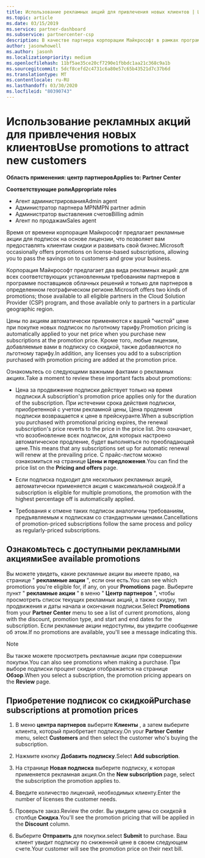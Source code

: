 ```yaml
---
title: Использование рекламных акций для привлечения новых клиентов | Центр партнеров
ms.topic: article
ms.date: 03/15/2019
ms.service: partner-dashboard
ms.subservice: partnercenter-csp
description: В качестве партнера корпорации Майкрософт в рамках программы поставщиков облачных решений вы можете приобретать подписки по акциям и передавать клиентам скидки.
author: jasonwhowell
ms.author: jasonh
ms.localizationpriority: medium
ms.openlocfilehash: 11bf5ae35ce20cf7290e1fbbdc1aa21c368c9a1b
ms.sourcegitcommit: 5dcf8cefd2c4731c6a80e57c65b43521d7c37b6d
ms.translationtype: MT
ms.contentlocale: ru-RU
ms.lasthandoff: 03/30/2020
ms.locfileid: "80390743"
---
```

# <a name="use-promotions-to-attract-new-customers"></a><span data-ttu-id="91de4-103">Использование рекламных акций для привлечения новых клиентов</span><span class="sxs-lookup"><span data-stu-id="91de4-103">Use promotions to attract new customers</span></span>  

<span data-ttu-id="91de4-104">**Область применения: центр партнеров**</span><span class="sxs-lookup"><span data-stu-id="91de4-104">**Applies to: Partner Center**</span></span>

<span data-ttu-id="91de4-105">**Соответствующие роли**</span><span class="sxs-lookup"><span data-stu-id="91de4-105">**Appropriate roles**</span></span>
-   <span data-ttu-id="91de4-106">Агент администрирования</span><span class="sxs-lookup"><span data-stu-id="91de4-106">Admin agent</span></span>
-   <span data-ttu-id="91de4-107">Администратор партнера MPN</span><span class="sxs-lookup"><span data-stu-id="91de4-107">MPN partner admin</span></span>
-   <span data-ttu-id="91de4-108">Администратор выставления счетов</span><span class="sxs-lookup"><span data-stu-id="91de4-108">Billing admin</span></span>
-   <span data-ttu-id="91de4-109">Агент по продажам</span><span class="sxs-lookup"><span data-stu-id="91de4-109">Sales agent</span></span>

<!--[FWLink: https://go.microsoft.com/fwlink/?linkid=852469]-->

<span data-ttu-id="91de4-110">Время от времени корпорация Майкрософт предлагает рекламные акции для подписок на основе лицензии, что позволяет вам предоставлять клиентам скидки и развивать свой бизнес.</span><span class="sxs-lookup"><span data-stu-id="91de4-110">Microsoft occasionally offers promotions on license-based subscriptions, allowing you to pass the savings on to customers and grow your business.</span></span> 

<span data-ttu-id="91de4-111">Корпорация Майкрософт предлагает два вида рекламных акций: для всех соответствующих установленным требованиям партнеров в программе поставщиков облачных решений и только для партнеров в определенном географическом регионе.</span><span class="sxs-lookup"><span data-stu-id="91de4-111">Microsoft offers two kinds of promotions; those available to all eligible partners in the Cloud Solution Provider (CSP) program, and those available only to partners in a particular geographic region.</span></span>

<span data-ttu-id="91de4-112">Цены по акциям автоматически применяются к вашей "чистой" цене при покупке новых подписок по льготному тарифу.</span><span class="sxs-lookup"><span data-stu-id="91de4-112">Promotion pricing is automatically applied to your net price when you purchase new subscriptions at the promotion price.</span></span> <span data-ttu-id="91de4-113">Кроме того, любые лицензии, добавляемые вами в подписку со скидкой, также добавляются по льготному тарифу.</span><span class="sxs-lookup"><span data-stu-id="91de4-113">In addition, any licenses you add to a subscription purchased with promotion pricing are added at the promotion price.</span></span> 

<span data-ttu-id="91de4-114">Ознакомьтесь со следующими важными фактами о рекламных акциях.</span><span class="sxs-lookup"><span data-stu-id="91de4-114">Take a moment to review these important facts about promotions:</span></span>

-   <span data-ttu-id="91de4-115">Цена за продвижение подписки действует только на время подписки.</span><span class="sxs-lookup"><span data-stu-id="91de4-115">A subscription's promotion price applies only for the duration of the subscription.</span></span> <span data-ttu-id="91de4-116">При истечении срока действия подписки, приобретенной с учетом рекламной цены, Цена продления подписки возвращается к цене в прейскуранте.</span><span class="sxs-lookup"><span data-stu-id="91de4-116">When a subscription you purchased with promotional pricing expires, the renewal subscription's price reverts to the price in the price list.</span></span> <span data-ttu-id="91de4-117">Это означает, что возобновление всех подписок, для которых настроено автоматическое продление, будет выполняться по преобладающей цене.</span><span class="sxs-lookup"><span data-stu-id="91de4-117">This means that any subscriptions set up for automatic renewal will renew at the prevailing price.</span></span> <span data-ttu-id="91de4-118">С прайс-листом можно ознакомиться на странице **Цены и предложения**.</span><span class="sxs-lookup"><span data-stu-id="91de4-118">You can find the price list on the **Pricing and offers** page.</span></span> 

-   <span data-ttu-id="91de4-119">Если подписка подходит для нескольких рекламных акций, автоматически применяется акция с максимальной скидкой.</span><span class="sxs-lookup"><span data-stu-id="91de4-119">If a subscription is eligible for multiple promotions, the promotion with the highest percentage off is automatically applied.</span></span>

-   <span data-ttu-id="91de4-120">Требования к отмене таких подписок аналогичны требованиям, предъявляемым к подпискам со стандартными ценами.</span><span class="sxs-lookup"><span data-stu-id="91de4-120">Cancellations of promotion-priced subscriptions follow the same process and policy as regularly-priced subscriptions.</span></span>

## <a name="see-available-promotions"></a><span data-ttu-id="91de4-121">Ознакомьтесь с доступными рекламными акциями</span><span class="sxs-lookup"><span data-stu-id="91de4-121">See available promotions</span></span>

<span data-ttu-id="91de4-122">Вы можете увидеть, какие рекламные акции вы имеете право, на странице " **рекламные акции** ", если они есть.</span><span class="sxs-lookup"><span data-stu-id="91de4-122">You can see which promotions you're eligible for, if any, on your **Promotions** page.</span></span> <span data-ttu-id="91de4-123">Выберите пункт " **рекламные акции** " в меню " **Центр партнеров** ", чтобы просмотреть список текущих рекламных акций, а также скидку, тип продвижения и даты начала и окончания подписки.</span><span class="sxs-lookup"><span data-stu-id="91de4-123">Select **Promotions** from your **Partner Center** menu to see a list of current promotions, along with the discount, promotion type, and start and end dates for the subscription.</span></span> <span data-ttu-id="91de4-124">Если рекламные акции недоступны, вы увидите сообщение об этом.</span><span class="sxs-lookup"><span data-stu-id="91de4-124">If no promotions are available, you'll see a message indicating this.</span></span> 

> [!NOTE]  
> <span data-ttu-id="91de4-125">Вы также можете просмотреть рекламные акции при совершении покупки.</span><span class="sxs-lookup"><span data-stu-id="91de4-125">You can also see promotions when making a purchase.</span></span> <span data-ttu-id="91de4-126">При выборе подписки процент скидки отображается на странице **Обзор**.</span><span class="sxs-lookup"><span data-stu-id="91de4-126">When you select a subscription, the promotion pricing appears on the **Review** page.</span></span>

## <a name="purchase-subscriptions-at-promotion-prices"></a><span data-ttu-id="91de4-127">Приобретение подписок со скидкой</span><span class="sxs-lookup"><span data-stu-id="91de4-127">Purchase subscriptions at promotion prices</span></span>

1. <span data-ttu-id="91de4-128">В меню **центра партнеров** выберите **Клиенты** , а затем выберите клиента, который приобретает подписку.</span><span class="sxs-lookup"><span data-stu-id="91de4-128">On your **Partner Center** menu, select **Customers** and then select the customer who's buying the subscription.</span></span> 

2. <span data-ttu-id="91de4-129">Нажмите кнопку **Добавить подписку**.</span><span class="sxs-lookup"><span data-stu-id="91de4-129">Select **Add subscription**.</span></span>

3. <span data-ttu-id="91de4-130">На странице **Новая подписка** выберите подписку, к которая применяется рекламная акция.</span><span class="sxs-lookup"><span data-stu-id="91de4-130">On the **New subscription** page, select the subscription the promotion applies to.</span></span>

4. <span data-ttu-id="91de4-131">Введите количество лицензий, необходимых клиенту.</span><span class="sxs-lookup"><span data-stu-id="91de4-131">Enter the number of licenses the customer needs.</span></span> 

5. <span data-ttu-id="91de4-132">Проверьте заказ.</span><span class="sxs-lookup"><span data-stu-id="91de4-132">Review the order.</span></span> <span data-ttu-id="91de4-133">Вы увидите цены со скидкой в столбце **Скидка**.</span><span class="sxs-lookup"><span data-stu-id="91de4-133">You'll see the promotion pricing that will be applied in the **Discount** column.</span></span>  

6.  <span data-ttu-id="91de4-134">Выберите **Отправить** для покупки.</span><span class="sxs-lookup"><span data-stu-id="91de4-134">select **Submit** to purchase.</span></span> <span data-ttu-id="91de4-135">Ваш клиент увидит подписку по сниженной цене в своем следующем счете.</span><span class="sxs-lookup"><span data-stu-id="91de4-135">Your customer will see the promotion price on their next bill.</span></span>  




